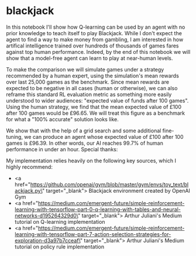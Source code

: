 # blackjack
In this notebook I'll show how Q-learning can be used by an agent with no prior knowledge to teach itself to play Blackjack. While I don't expect the agent to find a way to make money from gambling, I am interested in how artifical intelligence trained over hundreds of thousands of games fares against top human performance. Indeed, by the end of this notebook we will show that a model-free agent can learn to play at near-human levels.

To make the comparison we will simulate games under a strategy recommended by a human expert, using the simulation's mean rewards over last 25,000 games as the benchmark. Since mean rewards are expected to be negative in all cases (human or otherwise), we can also reframe this standard RL evaluation metric as something more easily understood to wider audiences: "expected value of funds after 100 games". Using the human strategy, we find that the mean expected value of £100 after 100 games would be £96.65. We will treat this figure as a benchmark for what a "100% accurate" solution looks like.

We show that with the help of a grid search and some additional fine-tuning, we can produce an agent whose expected value of £100 after 100 games is £96.39. In other words, our AI reaches 99.7% of human performance in under an hour.
Special thanks:

My implementation relies heavily on the following key sources, which I highly recommend:
 - <a href=\"https://github.com/openai/gym/blob/master/gym/envs/toy_text/blackjack.py\" target=\"_blank\"> Blackjack environment created by OpenAI Gym </a>
 - <a href=\"https://medium.com/emergent-future/simple-reinforcement-learning-with-tensorflow-part-0-q-learning-with-tables-and-neural-networks-d195264329d0\" target=\"_blank\"> Arthur Juliani's Medium tutorial on Q-learning implementation </a>
-  <a href=\"https://medium.com/emergent-future/simple-reinforcement-learning-with-tensorflow-part-7-action-selection-strategies-for-exploration-d3a97b7cceaf\" target=\"_blank\"> Arthur Juliani's Medium tutorial on policy rule implementation </a>
   
